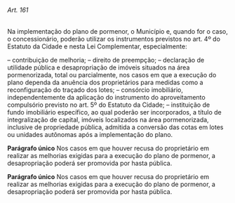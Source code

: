 
###### Art. 161
Na implementação do plano de pormenor, o Município e, quando for o caso, o concessionário, poderão utilizar os instrumentos previstos no art. 4º do Estatuto da Cidade e nesta Lei Complementar, especialmente:

– contribuição de melhoria;
– direito de preempção;
– declaração de utilidade pública e desapropriação de imóveis situados na área pormenorizada, total ou parcialmente, nos casos em que a execução do plano dependa da anuência dos proprietários para medidas como a reconfiguração do traçado dos lotes;
– consórcio imobiliário, independentemente da aplicação do instrumento do aproveitamento compulsório previsto no art. 5º do Estatuto da Cidade;
– instituição de fundo imobiliário específico, ao qual poderão ser incorporados, a título de integralização de capital, imóveis localizados na área pormenorizada, inclusive de propriedade pública, admitida a conversão das cotas em lotes ou unidades autônomas após a implementação do plano.

**Parágrafo único** Nos casos em que houver recusa do proprietário em realizar as melhorias exigidas para a execução do plano de pormenor, a desapropriação poderá ser promovida por hasta pública.

**Parágrafo único** Nos casos em que houver recusa do proprietário em realizar as melhorias exigidas para a execução do plano de pormenor, a desapropriação poderá ser promovida por hasta pública.
